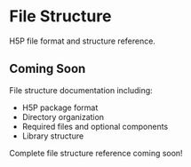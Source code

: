 # File Structure

H5P file format and structure reference.

## Coming Soon

File structure documentation including:

- H5P package format
- Directory organization
- Required files and optional components
- Library structure

Complete file structure reference coming soon!